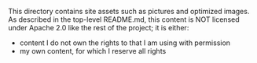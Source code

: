 This directory contains site assets such as pictures and optimized images. As described in the top-level README.md, this content is NOT licensed under Apache 2.0 like the rest of the project; it is either:

- content I do not own the rights to that I am using with permission
- my own content, for which I reserve all rights
